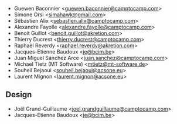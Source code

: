- Guewen Baconnier \<<guewen.baconnier@camptocamp.com>\>
- Simone Orsi \<<simahawk@gmail.com>\>
- Sébastien Alix \<<sebastien.alix@camptocamp.com>\>
- Alexandre Fayolle \<<alexandre.fayolle@camptocamp.com>\>
- Benoit Guillot \<<benoit.guillot@akretion.com>\>
- Thierry Ducrest \<<thierry.ducrest@camptocamp.com>\>
- Raphaël Reverdy \<<raphael.reverdy@akretion.com>\>
- Jacques-Etienne Baudoux \<<je@bcim.be>\>
- Juan Miguel Sánchez Arce \<<juan.sanchez@camptocamp.com>\>
- Michael Tietz (MT Software) \<<mtietz@mt-software.de>\>
- Souheil Bejaoui \<<souheil.bejaoui@acsone.eu>\>
- Laurent Mignon \<<laurent.mignon@acsone.eu>\>

## Design

- Joël Grand-Guillaume \<<joel.grandguillaume@camptocamp.com>\>
- Jacques-Etienne Baudoux \<<je@bcim.be>\>
